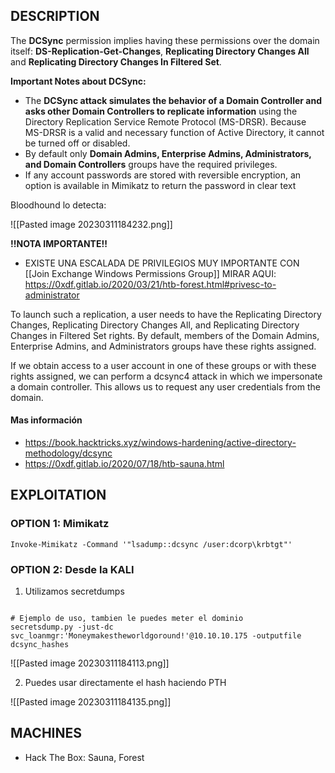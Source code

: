 
## DESCRIPTION

The **DCSync** permission implies having these permissions over the domain itself: **DS-Replication-Get-Changes**, **Replicating Directory Changes All** and **Replicating Directory Changes In Filtered Set**.

**Important Notes about DCSync:**

-   The **DCSync attack simulates the behavior of a Domain Controller and asks other Domain Controllers to replicate information** using the Directory Replication Service Remote Protocol (MS-DRSR). Because MS-DRSR is a valid and necessary function of Active Directory, it cannot be turned off or disabled.
-   By default only **Domain Admins, Enterprise Admins, Administrators, and Domain Controllers** groups have the required privileges.
-   If any account passwords are stored with reversible encryption, an option is available in Mimikatz to return the password in clear text

Bloodhound lo detecta:

![[Pasted image 20230311184232.png]]

**!!NOTA IMPORTANTE!!** 
* EXISTE UNA ESCALADA DE PRIVILEGIOS MUY IMPORTANTE CON [[Join Exchange Windows Permissions Group]] MIRAR AQUI:  https://0xdf.gitlab.io/2020/03/21/htb-forest.html#privesc-to-administrator



To launch such a replication, a user needs to have the Replicating Directory Changes, Replicating Directory Changes All, and Replicating Directory Changes in Filtered Set rights. By default, members of the Domain Admins, Enterprise Admins, and Administrators groups have these rights assigned.

If we obtain access to a user account in one of these groups or with these rights assigned, we can perform a dcsync4 attack in which we impersonate a domain controller. This allows us to request any user credentials from the domain.

#### Mas información
* https://book.hacktricks.xyz/windows-hardening/active-directory-methodology/dcsync
* https://0xdf.gitlab.io/2020/07/18/htb-sauna.html

## EXPLOITATION

### OPTION 1: Mimikatz

```
Invoke-Mimikatz -Command '"lsadump::dcsync /user:dcorp\krbtgt"'
```

### OPTION 2: Desde la KALI

1. Utilizamos secretdumps

```

# Ejemplo de uso, tambien le puedes meter el dominio
secretsdump.py -just-dc svc_loanmgr:'Moneymakestheworldgoround!'@10.10.10.175 -outputfile dcsync_hashes
```
![[Pasted image 20230311184113.png]]

2. Puedes usar directamente el hash haciendo PTH

![[Pasted image 20230311184135.png]]

## MACHINES

* Hack The Box: Sauna, Forest